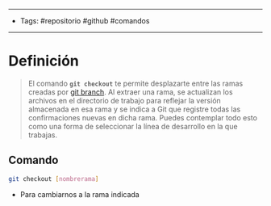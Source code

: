 --------------------
- Tags: #repositorio #github #comandos 
--------------------------------
# Definición

> El comando **`git checkout`** te permite desplazarte entre las ramas creadas por [git branch](branch). Al extraer una rama, se actualizan los archivos en el directorio de trabajo para reflejar la versión almacenada en esa rama y se indica a Git que registre todas las confirmaciones nuevas en dicha rama. Puedes contemplar todo esto como una forma de seleccionar la línea de desarrollo en la que trabajas.

## Comando

```bash
git checkout [nombrerama]
```
- Para cambiarnos a la rama indicada
